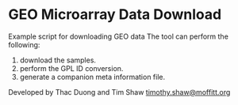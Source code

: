 # GEO Microarray Data Download
Example script for downloading GEO data
The tool can perform the following: 
1. download the samples.
2. perform the GPL ID conversion.
3. generate a companion meta information file.
   

Developed by Thac Duong and Tim Shaw timothy.shaw@moffitt.org
